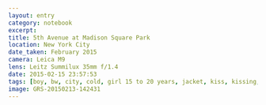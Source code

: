 ```yaml
--- 
layout: entry
category: notebook
excerpt:
title: 5th Avenue at Madison Square Park
location: New York City
date_taken: February 2015
camera: Leica M9
lens: Leitz Summilux 35mm f/1.4
date: 2015-02-15 23:57:53
tags: [boy, bw, city, cold, girl 15 to 20 years, jacket, kiss, kissing, love, romance, street, winter]
image: GRS-20150213-142431
---
```

